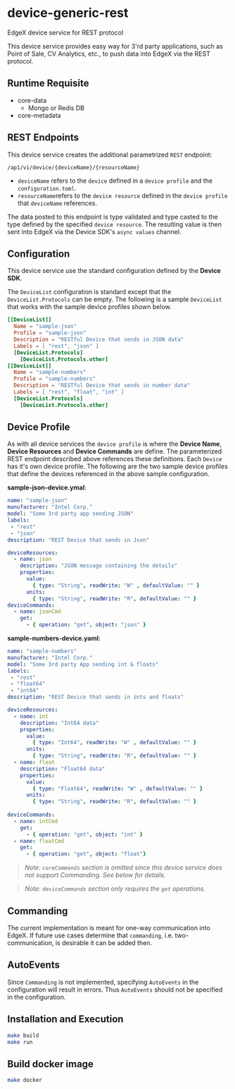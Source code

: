 # device-generic-rest
EdgeX device service for REST protocol

This device service provides easy way for 3'rd party applications, such as Point of Sale, CV Analytics, etc., to push data into EdgeX via the REST protocol. 

## Runtime Requisite

- core-data
  - Mongo or Redis DB
- core-metadata

## REST Endpoints

This device service creates the additional parametrized `REST` endpoint:

```
/ap1/vi/device/{deviceName}/{resourceName}
```

- `deviceName` refers to the `device` defined in a `device profile` and the `configuration.toml`.
- `resourceName`refers to the `device resource` defined in the `device profile` that `deviceName` references.

The data posted to this endpoint is type validated and type casted to the type defined by the specified `device resource`. The resulting value is then sent into EdgeX via the Device SDK's `async values` channel. 

## Configuration

This device service use the standard configuration defined by the **Device SDK**. 

The `DeviceList` configuration is standard except that the `DeviceList.Protocols` can be empty. The following is a sample `DeviceList` that works with the sample device profiles shown below.

```toml
[[DeviceList]]
  Name = "sample-json"
  Profile = "sample-json"
  Description = "RESTful Device that sends in JSON data"
  Labels = [ "rest", "json" ]
  [DeviceList.Protocols]
    [DeviceList.Protocols.other]
[[DeviceList]]
  Name = "sample-numbers"
  Profile = "sample-numbers"
  Description = "RESTful Device that sends in number data"
  Labels = [ "rest", "float", "int" ]
  [DeviceList.Protocols]
    [DeviceList.Protocols.other]
```

## Device Profile

As with all device services the `device profile` is where the **Device Name**, **Device Resources** and **Device Commands** are define. The parameterized REST endpoint described above references these definitions. Each `Device` has it's own device profile. The following are the two sample device profiles that define the devices referenced in the above sample configuration.

**sample-json-device.ymal**:

```yaml
name: "sample-json"
manufacturer: "Intel Corp."
model: "Some 3rd party app sending JSON"
labels:
 - "rest"
 - "json"
description: "REST Device that sends in Json"

deviceResources:
  - name: json
    description: "JSON message containing the details"
    properties:
      value:
        { type: "String", readWrite: "W" , defaultValue: "" }
      units:
        { type: "String", readWrite: "R", defaultValue: "" }
deviceCommands:
  - name: jsonCmd
    get:
      - { operation: "get", object: "json" }
```

**sample-numbers-device.yaml:**

```yaml
name: "sample-numbers"
manufacturer: "Intel Corp."
model: "Some 3rd party App sending int & floats"
labels:
 - "rest"
 - "float64"
 - "int64"
description: "REST Device that sends in ints and floats"

deviceResources:
  - name: int
    description: "Int64 data"
    properties:
      value:
        { type: "Int64", readWrite: "W" , defaultValue: "" }
      units:
        { type: "String", readWrite: "R", defaultValue: "" }
  - name: float
    description: "Float64 data"
    properties:
      value:
        { type: "Float64", readWrite: "W" , defaultValue: "" }
      units:
        { type: "String", readWrite: "R", defaultValue: "" }
        
deviceCommands:
  - name: intCmd
    get:
      - { operation: "get", object: "int" }
  - name: floatCmd
    get:
      - { operation: "get", object: "float"}
```

> *Note: `coreCommands` section is omitted since this device service does not support Commanding. See below for details.* 

> *Note: `deviceCommands` section only requires the `get` operations.*

## Commanding

The current implementation is meant for one-way communication into EdgeX. If future use cases determine that `commanding`, i.e. two-communication, is desirable it can be added then.

## AutoEvents

Since `Commanding` is not implemented, specifying `AutoEvents` in the configuration will result in errors. Thus `AutoEvents` should not be specified in the configuration.

## Installation and Execution

```bash
make build
make run
```

## Build docker image

```bash
make docker
```

